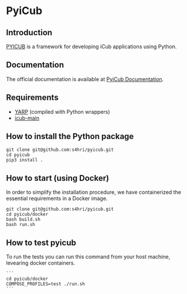 PyiCub
====

Introduction
-------------
[PYICUB](https://github.com/s4hri/pyicub) is a framework for developing iCub applications using Python.


Documentation
--------------
The official documentation is available at [PyiCub Documentation](https://pyicub-doc.readthedocs.io/en/latest/).


Requirements
-------------
- [YARP](https://github.com/robotology/yarp) (compiled with Python wrappers)
- [icub-main](https://github.com/robotology/icub-main)


How to install the Python package
-------------
```
git clone git@github.com:s4hri/pyicub.git
cd pyicub
pip3 install .
```

How to start (using Docker)
-------------
In order to simplify the installation procedure, we have containerized the essential requirements in a Docker image.

```
git clone git@github.com:s4hri/pyicub.git
cd pyicub/docker
bash build.sh
bash run.sh
```

How to test pyicub
-------------

To run the tests you can run this command from your host machine, levearing docker containers.

    ```
    cd pyicub/docker
    COMPOSE_PROFILES=test ./run.sh
    ```
